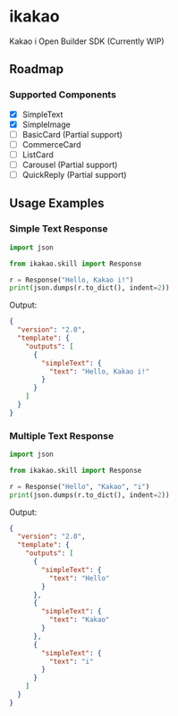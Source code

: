 # ikakao

Kakao i Open Builder SDK (Currently WIP)

## Roadmap

### Supported Components

- [x] SimpleText
- [x] SimpleImage
- [ ] BasicCard (Partial support)
- [ ] CommerceCard
- [ ] ListCard
- [ ] Carousel (Partial support)
- [ ] QuickReply (Partial support)

## Usage Examples

### Simple Text Response

```python
import json

from ikakao.skill import Response

r = Response("Hello, Kakao i!")
print(json.dumps(r.to_dict(), indent=2))
```

Output:
```json
{
  "version": "2.0",
  "template": {
    "outputs": [
      {
        "simpleText": {
          "text": "Hello, Kakao i!"
        }
      }
    ]
  }
}
```

### Multiple Text Response

```python
import json

from ikakao.skill import Response

r = Response("Hello", "Kakao", "i")
print(json.dumps(r.to_dict(), indent=2))
```

Output:
```json
{
  "version": "2.0",
  "template": {
    "outputs": [
      {
        "simpleText": {
          "text": "Hello"
        }
      },
      {
        "simpleText": {
          "text": "Kakao"
        }
      },
      {
        "simpleText": {
          "text": "i"
        }
      }
    ]
  }
}
```
